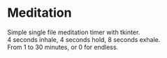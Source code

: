 # Meditation

Simple single file meditation timer with tkinter.  
4 seconds inhale, 4 seconds hold, 8 seconds exhale.  
From 1 to 30 minutes, or 0 for endless.  
